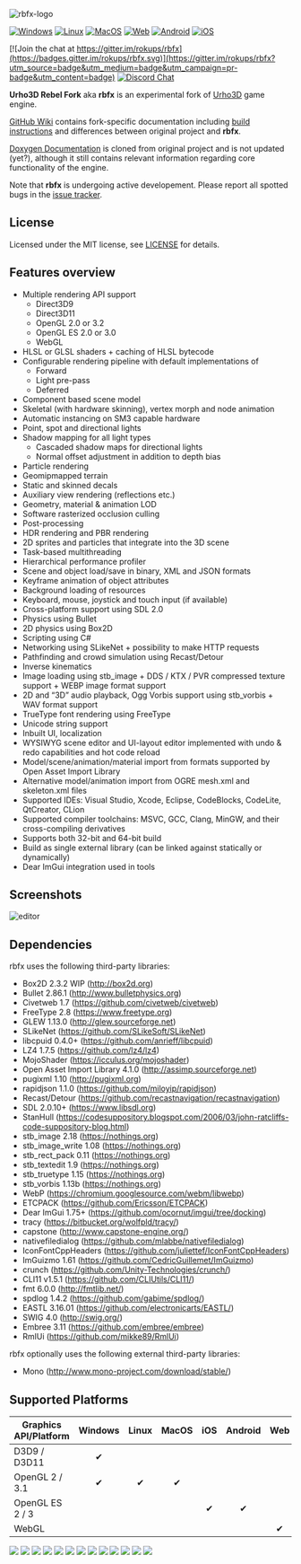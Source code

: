 ![rbfx-logo](https://user-images.githubusercontent.com/19151258/57008846-a292be00-6bfb-11e9-8303-d79e6dd36038.png)

[![Windows](https://dev.azure.com/rbfx/rbfx/_apis/build/status/rokups.rbfx?branchName=master&jobName=Windows&label=Windows)](https://dev.azure.com/rbfx/rbfx/_build/latest?definitionId=1&branchName=master)
[![Linux](https://dev.azure.com/rbfx/rbfx/_apis/build/status/rokups.rbfx?branchName=master&jobName=Linux&label=Linux)](https://dev.azure.com/rbfx/rbfx/_build/latest?definitionId=1&branchName=master)
[![MacOS](https://dev.azure.com/rbfx/rbfx/_apis/build/status/rokups.rbfx?branchName=master&jobName=MacOS&label=MacOS)](https://dev.azure.com/rbfx/rbfx/_build/latest?definitionId=1&branchName=master)
[![Web](https://dev.azure.com/rbfx/rbfx/_apis/build/status/rokups.rbfx?branchName=master&jobName=Web&label=Web)](https://dev.azure.com/rbfx/rbfx/_build/latest?definitionId=1&branchName=master)
[![Android](https://dev.azure.com/rbfx/rbfx/_apis/build/status/rokups.rbfx?branchName=master&jobName=Android&label=Android)](https://dev.azure.com/rbfx/rbfx/_build/latest?definitionId=1&branchName=master)
[![iOS](https://dev.azure.com/rbfx/rbfx/_apis/build/status/rokups.rbfx?branchName=master&jobName=iOS&label=iOS)](https://dev.azure.com/rbfx/rbfx/_build/latest?definitionId=1&branchName=master)

[![Join the chat at https://gitter.im/rokups/rbfx](https://badges.gitter.im/rokups/rbfx.svg)](https://gitter.im/rokups/rbfx?utm_source=badge&utm_medium=badge&utm_campaign=pr-badge&utm_content=badge) [![Discord Chat](https://img.shields.io/discord/560082228928053258.svg?logo=discord)](https://discord.gg/XKs73yf)

**Urho3D Rebel Fork** aka **rbfx** is an experimental fork of [Urho3D](http://urho3d.github.io/) game engine.

[GitHub Wiki](https://github.com/rokups/rbfx/wiki) contains fork-specific documentation including [build instructions](https://github.com/rokups/rbfx/wiki/first-application) and differences between original project and **rbfx**.

[Doxygen Documentation](https://rbfx.github.io/) is cloned from original project and is not updated (yet?), although it still contains relevant information regarding core functionality of the engine.

Note that **rbfx** is undergoing active developement. Please report all spotted bugs in the [issue tracker](https://github.com/rokups/rbfx/issues).

## License

Licensed under the MIT license, see [LICENSE](https://github.com/urho3d/Urho3D/blob/master/LICENSE) for details.

## Features overview

* Multiple rendering API support
  * Direct3D9
  * Direct3D11
  * OpenGL 2.0 or 3.2
  * OpenGL ES 2.0 or 3.0
  * WebGL
* HLSL or GLSL shaders + caching of HLSL bytecode
* Configurable rendering pipeline with default implementations of
  * Forward
  * Light pre-pass
  * Deferred
* Component based scene model
* Skeletal (with hardware skinning), vertex morph and node animation
* Automatic instancing on SM3 capable hardware
* Point, spot and directional lights
* Shadow mapping for all light types
  * Cascaded shadow maps for directional lights
  * Normal offset adjustment in addition to depth bias
* Particle rendering
* Geomipmapped terrain
* Static and skinned decals
* Auxiliary view rendering (reflections etc.)
* Geometry, material & animation LOD
* Software rasterized occlusion culling
* Post-processing
* HDR rendering and PBR rendering
* 2D sprites and particles that integrate into the 3D scene
* Task-based multithreading
* Hierarchical performance profiler
* Scene and object load/save in binary, XML and JSON formats
* Keyframe animation of object attributes
* Background loading of resources
* Keyboard, mouse, joystick and touch input (if available)
* Cross-platform support using SDL 2.0
* Physics using Bullet
* 2D physics using Box2D
* Scripting using C#
* Networking using SLikeNet + possibility to make HTTP requests
* Pathfinding and crowd simulation using Recast/Detour
* Inverse kinematics
* Image loading using stb_image + DDS / KTX / PVR compressed texture support + WEBP image format support
* 2D and “3D” audio playback, Ogg Vorbis support using stb_vorbis + WAV format support
* TrueType font rendering using FreeType
* Unicode string support
* Inbuilt UI, localization
* WYSIWYG scene editor and UI-layout editor implemented with undo & redo capabilities and hot code reload
* Model/scene/animation/material import from formats supported by Open Asset Import Library
* Alternative model/animation import from OGRE mesh.xml and skeleton.xml files
* Supported IDEs: Visual Studio, Xcode, Eclipse, CodeBlocks, CodeLite, QtCreator, CLion
* Supported compiler toolchains: MSVC, GCC, Clang, MinGW, and their cross-compiling derivatives
* Supports both 32-bit and 64-bit build
* Build as single external library (can be linked against statically or dynamically)
* Dear ImGui integration used in tools

## Screenshots

![editor](https://user-images.githubusercontent.com/19151258/49943614-09376980-fef1-11e8-88fe-8c26fcf30a59.jpg)

## Dependencies

rbfx uses the following third-party libraries:
- Box2D 2.3.2 WIP (http://box2d.org)
- Bullet 2.86.1 (http://www.bulletphysics.org)
- Civetweb 1.7 (https://github.com/civetweb/civetweb)
- FreeType 2.8 (https://www.freetype.org)
- GLEW 1.13.0 (http://glew.sourceforge.net)
- SLikeNet (https://github.com/SLikeSoft/SLikeNet)
- libcpuid 0.4.0+ (https://github.com/anrieff/libcpuid)
- LZ4 1.7.5 (https://github.com/lz4/lz4)
- MojoShader (https://icculus.org/mojoshader)
- Open Asset Import Library 4.1.0 (http://assimp.sourceforge.net)
- pugixml 1.10 (http://pugixml.org)
- rapidjson 1.1.0 (https://github.com/miloyip/rapidjson)
- Recast/Detour (https://github.com/recastnavigation/recastnavigation)
- SDL 2.0.10+ (https://www.libsdl.org)
- StanHull (https://codesuppository.blogspot.com/2006/03/john-ratcliffs-code-suppository-blog.html)
- stb_image 2.18 (https://nothings.org)
- stb_image_write 1.08 (https://nothings.org)
- stb_rect_pack 0.11 (https://nothings.org)
- stb_textedit 1.9 (https://nothings.org)
- stb_truetype 1.15 (https://nothings.org)
- stb_vorbis 1.13b (https://nothings.org)
- WebP (https://chromium.googlesource.com/webm/libwebp)
- ETCPACK (https://github.com/Ericsson/ETCPACK)
- Dear ImGui 1.75+ (https://github.com/ocornut/imgui/tree/docking)
- tracy (https://bitbucket.org/wolfpld/tracy/)
- capstone (http://www.capstone-engine.org/)
- nativefiledialog (https://github.com/mlabbe/nativefiledialog)
- IconFontCppHeaders (https://github.com/juliettef/IconFontCppHeaders)
- ImGuizmo 1.61 (https://github.com/CedricGuillemet/ImGuizmo)
- crunch (https://github.com/Unity-Technologies/crunch/)
- CLI11 v1.5.1 (https://github.com/CLIUtils/CLI11/)
- fmt 6.0.0 (http://fmtlib.net/)
- spdlog 1.4.2 (https://github.com/gabime/spdlog/)
- EASTL 3.16.01 (https://github.com/electronicarts/EASTL/)
- SWIG 4.0 (http://swig.org/)
- Embree 3.11 (https://github.com/embree/embree)
- RmlUi (https://github.com/mikke89/RmlUi)

rbfx optionally uses the following external third-party libraries:
- Mono (http://www.mono-project.com/download/stable/)

## Supported Platforms

| Graphics API/Platform | Windows | Linux | MacOS | iOS | Android | Web |
| --------------------- |:-------:|:-----:|:-----:|:---:|:-------:|:---:|
| D3D9 / D3D11          | ✔       |       |       |     |         |     |
| OpenGL 2 / 3.1        | ✔       | ✔     | ✔     |     |         |     |
| OpenGL ES 2 / 3       |         |       |       | ✔   | ✔       |     |
| WebGL                 |         |       |       |     |         | ✔   |

[![](https://dev.azure.com/rbfx/rbfx/_apis/build/status/rokups.rbfx?branchName=master&jobName=Windows&configuration=Windows%20static-msvc-d3d11&label=static-msvc-d3d11)](https://dev.azure.com/rbfx/rbfx/_build/latest?definitionId=1&branchName=master)
[![](https://dev.azure.com/rbfx/rbfx/_apis/build/status/rokups.rbfx?branchName=master&jobName=Windows&configuration=Windows%20shared-msvc-d3d11&label=shared-msvc-d3d11)](https://dev.azure.com/rbfx/rbfx/_build/latest?definitionId=1&branchName=master)
[![](https://dev.azure.com/rbfx/rbfx/_apis/build/status/rokups.rbfx?branchName=master&jobName=Windows&configuration=Windows%20static-mingw-d3d9&label=static-mingw-d3d9)](https://dev.azure.com/rbfx/rbfx/_build/latest?definitionId=1&branchName=master)
[![](https://dev.azure.com/rbfx/rbfx/_apis/build/status/rokups.rbfx?branchName=master&jobName=Windows&configuration=Windows%20shared-mingw-d3d9&label=shared-mingw-d3d9)](https://dev.azure.com/rbfx/rbfx/_build/latest?definitionId=1&branchName=master)
[![](https://dev.azure.com/rbfx/rbfx/_apis/build/status/rokups.rbfx?branchName=master&jobName=Linux&configuration=Linux%20static-gcc-opengl&label=static-gcc-opengl)](https://dev.azure.com/rbfx/rbfx/_build/latest?definitionId=1&branchName=master)
[![](https://dev.azure.com/rbfx/rbfx/_apis/build/status/rokups.rbfx?branchName=master&jobName=Linux&configuration=Linux%20shared-gcc-opengl&label=shared-gcc-opengl)](https://dev.azure.com/rbfx/rbfx/_build/latest?definitionId=1&branchName=master)
[![](https://dev.azure.com/rbfx/rbfx/_apis/build/status/rokups.rbfx?branchName=master&jobName=Linux&configuration=Linux%20static-clang-opengl&label=static-clang-opengl)](https://dev.azure.com/rbfx/rbfx/_build/latest?definitionId=1&branchName=master)
[![](https://dev.azure.com/rbfx/rbfx/_apis/build/status/rokups.rbfx?branchName=master&jobName=Linux&configuration=Linux%20shared-clang-opengl&label=shared-clang-opengl)](https://dev.azure.com/rbfx/rbfx/_build/latest?definitionId=1&branchName=master)
[![](https://dev.azure.com/rbfx/rbfx/_apis/build/status/rokups.rbfx?branchName=master&jobName=MacOS&configuration=MacOS%20static-clang-opengl&label=static-macos-clang-opengl)](https://dev.azure.com/rbfx/rbfx/_build/latest?definitionId=1&branchName=master)
[![](https://dev.azure.com/rbfx/rbfx/_apis/build/status/rokups.rbfx?branchName=master&jobName=MacOS&configuration=MacOS%20shared-clang-opengl&label=shared-macos-clang-opengl)](https://dev.azure.com/rbfx/rbfx/_build/latest?definitionId=1&branchName=master)
[![](https://dev.azure.com/rbfx/rbfx/_apis/build/status/rokups.rbfx?branchName=master&jobName=Web&label=web)](https://dev.azure.com/rbfx/rbfx/_build/latest?definitionId=1&branchName=master)
[![](https://dev.azure.com/rbfx/rbfx/_apis/build/status/rokups.rbfx?branchName=master&jobName=Android&label=android)](https://dev.azure.com/rbfx/rbfx/_build/latest?definitionId=1&branchName=master)
[![](https://dev.azure.com/rbfx/rbfx/_apis/build/status/rokups.rbfx?branchName=master&jobName=iOS&label=ios)](https://dev.azure.com/rbfx/rbfx/_build/latest?definitionId=1&branchName=master)
